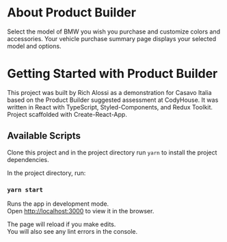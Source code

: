 # About Product Builder

Select the model of BMW you wish you purchase and customize colors and accessories. Your vehicle purchase summary page displays your selected model and options.

# Getting Started with Product Builder

This project was built by Rich Alossi as a demonstration for Casavo Italia based on the Product Builder suggested assessment at CodyHouse. It was written in React with TypeScript, Styled-Components, and Redux Toolkit. Project scaffolded with Create-React-App.

## Available Scripts

Clone this project and in the project directory run `yarn` to install the project dependencies.

In the project directory, run:

### `yarn start`

Runs the app in development mode.\
Open [http://localhost:3000](http://localhost:3000) to view it in the browser.

The page will reload if you make edits.\
You will also see any lint errors in the console.
